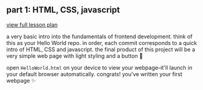 ## part 1: HTML, CSS, javascript

[view full lesson plan](https://homeroomapp.notion.site/learn-to-code-jade-s-place-bc211b3ee9e1451787943ac65d201794)

a very basic intro into the fundamentals of frontend development. think of this as your Hello World repo. in order, each commit corresponds to a quick intro of HTML, CSS and javascript. the final product of this project will be a very simple web page with light styling and a button 🤖 

open `HelloWorld.html` on your device to view your webpage–it'll launch in your default browser automatically. congrats! you've written your first webpage ✨